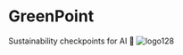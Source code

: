 # GreenPoint
Sustainability checkpoints for AI 🌱
![logo128](https://github.com/user-attachments/assets/0fe10af3-2d86-4311-a48f-b55f08d40bfb)
